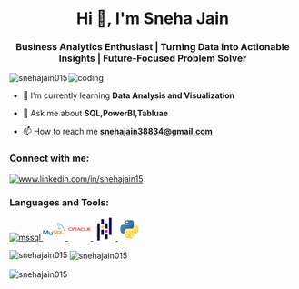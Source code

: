 <h1 align="center">Hi 👋, I'm Sneha Jain</h1>
<h3 align="center">Business Analytics Enthusiast | Turning Data into Actionable Insights | Future-Focused Problem Solver</h3>
<img align="right"alt="coding"width="400"src="https://media.tenor.com/images/7db4eaa3e47272c8e58ee018fc390b7d/tenor.gif>"
<p align="left"> <img src="https://komarev.com/ghpvc/?username=snehajain015&label=Profile%20views&color=0e75b6&style=flat" alt="snehajain015" /> </p>

- 🌱 I’m currently learning **Data Analysis and Visualization**

- 💬 Ask me about **SQL,PowerBI,Tabluae**

- 📫 How to reach me **snehajain38834@gmail.com**

<h3 align="left">Connect with me:</h3>
<p align="left">
<a href="https://linkedin.com/in/www.linkedin.com/in/snehajain15" target="blank"><img align="center" src="https://raw.githubusercontent.com/rahuldkjain/github-profile-readme-generator/master/src/images/icons/Social/linked-in-alt.svg" alt="www.linkedin.com/in/snehajain15" height="30" width="40" /></a>
</p>

<h3 align="left">Languages and Tools:</h3>
<p align="left"> <a href="https://www.microsoft.com/en-us/sql-server" target="_blank" rel="noreferrer"> <img src="https://www.svgrepo.com/show/303229/microsoft-sql-server-logo.svg" alt="mssql" width="40" height="40"/> </a> <a href="https://www.mysql.com/" target="_blank" rel="noreferrer"> <img src="https://raw.githubusercontent.com/devicons/devicon/master/icons/mysql/mysql-original-wordmark.svg" alt="mysql" width="40" height="40"/> </a> <a href="https://www.oracle.com/" target="_blank" rel="noreferrer"> <img src="https://raw.githubusercontent.com/devicons/devicon/master/icons/oracle/oracle-original.svg" alt="oracle" width="40" height="40"/> </a> <a href="https://pandas.pydata.org/" target="_blank" rel="noreferrer"> <img src="https://raw.githubusercontent.com/devicons/devicon/2ae2a900d2f041da66e950e4d48052658d850630/icons/pandas/pandas-original.svg" alt="pandas" width="40" height="40"/> </a> <a href="https://www.python.org" target="_blank" rel="noreferrer"> <img src="https://raw.githubusercontent.com/devicons/devicon/master/icons/python/python-original.svg" alt="python" width="40" height="40"/> </a> </p>

<p><img align="left" src="https://github-readme-stats.vercel.app/api/top-langs?username=snehajain015&show_icons=true&locale=en&layout=compact" alt="snehajain015" /></p>

<p>&nbsp;<img align="center" src="https://github-readme-stats.vercel.app/api?username=snehajain015&show_icons=true&locale=en" alt="snehajain015" /></p>

<p><img align="center" src="https://github-readme-streak-stats.herokuapp.com/?user=snehajain015&" alt="snehajain015" /></p>

